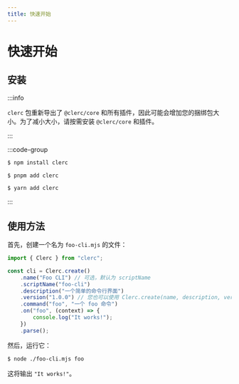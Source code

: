 ```yaml
---
title: 快速开始
---
```


# 快速开始

## 安装

:::info

`clerc` 包重新导出了 `@clerc/core` 和所有插件，因此可能会增加您的捆绑包大小。为了减小大小，请按需安装 `@clerc/core` 和插件。

:::

:::code-group

```sh [npm]
$ npm install clerc
```

```sh [pnpm]
$ pnpm add clerc
```

```sh [yarn]
$ yarn add clerc
```

:::

## 使用方法

首先，创建一个名为 `foo-cli.mjs` 的文件：

```js
import { Clerc } from "clerc";

const cli = Clerc.create()
	.name("Foo CLI") // 可选，默认为 scriptName
	.scriptName("foo-cli")
	.description("一个简单的命令行界面")
	.version("1.0.0") // 您也可以使用 Clerc.create(name, description, version)
	.command("foo", "一个 foo 命令")
	.on("foo", (context) => {
		console.log("It works!");
	})
	.parse();
```

然后，运行它：

```sh
$ node ./foo-cli.mjs foo
```

这将输出 `"It works!"`。
